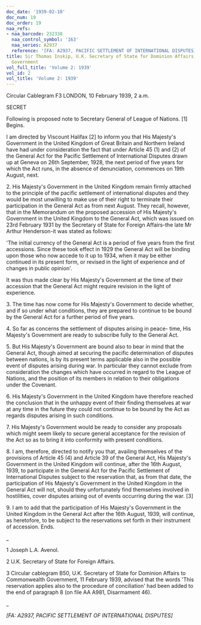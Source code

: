 ```yaml
---
doc_date: '1939-02-10'
doc_num: 19
doc_order: 19
naa_refs:
- naa_barcode: 232338
  naa_control_symbol: '163'
  naa_series: A2937
  reference: '[FA: A2937, PACIFIC SETTLEMENT OF INTERNATIONAL DISPUTES]'
title: Sir Thomas Inskip, U.K. Secretary of State for Dominion Affairs, to Commonwealth
  Government
vol_full_title: 'Volume 2: 1939'
vol_id: 2
vol_title: 'Volume 2: 1939'
---
```


Circular Cablegram F3 LONDON, 10 February 1939, 2 a.m.

SECRET

Following is proposed note to Secretary General of League of Nations. [1] Begins.

I am directed by Viscount Halifax [2] to inform you that His Majesty's Government in the United Kingdom of Great Britain and Northern Ireland have had under consideration the fact that under Article 45 (1) and (2) of the General Act for the Pacific Settlement of International Disputes drawn up at Geneva on 26th September, 1928, the next period of five years for which the Act runs, in the absence of denunciation, commences on 19th August, next.

2\. His Majesty's Government in the United Kingdom remain firmly attached to the principle of the pacific settlement of international disputes and they would be most unwilling to make use of their right to terminate their participation in the General Act as from next August. They recall, however, that in the Memorandum on the proposed accession of His Majesty's Government in the United Kingdom to the General Act, which was issued on 23rd February 1931 by the Secretary of State for Foreign Affairs-the late Mr Arthur Henderson-it was stated as follows:

'The initial currency of the General Act is a period of five years from the first accessions. Since these took effect in 1929 the General Act will be binding upon those who now accede to it up to 1934, when it may be either continued in its present form, or revised in the light of experience and of changes in public opinion'.

It was thus made clear by His Majesty's Government at the time of their accession that the General Act might require revision in the light of experience.

3\. The time has now come for His Majesty's Government to decide whether, and if so under what conditions, they are prepared to continue to be bound by the General Act for a further period of five years.

4\. So far as concerns the settlement of disputes arising in peace- time, His Majesty's Government are ready to subscribe fully to the General Act.

5\. But His Majesty's Government are bound also to bear in mind that the General Act, though aimed at securing the pacific determination of disputes between nations, is by its present terms applicable also in the possible event of disputes arising during war. In particular they cannot exclude from consideration the changes which have occurred in regard to the League of Nations, and the position of its members in relation to their obligations under the Covenant.

6\. His Majesty's Government in the United Kingdom have therefore reached the conclusion that in the unhappy event of their finding themselves at war at any time in the future they could not continue to be bound by the Act as regards disputes arising in such conditions.

7\. His Majesty's Government would be ready to consider any proposals which might seem likely to secure general acceptance for the revision of the Act so as to bring it into conformity with present conditions.

8\. I am, therefore, directed to notify you that, availing themselves of the provisions of Article 45 (4) and Article 39 of the General Act, His Majesty's Government in the United Kingdom will continue, after the 16th August, 1939, to participate in the General Act for the Pacific Settlement of International Disputes subject to the reservation that, as from that date, the participation of His Majesty's Government in the United Kingdom in the General Act will not, should they unfortunately find themselves involved in hostilities, cover disputes arising out of events occurring during the war. [3]

9\. I am to add that the participation of His Majesty's Government in the United Kingdom in the General Act after the 16th August, 1939, will continue, as heretofore, to be subject to the reservations set forth in their instrument of accession. Ends.

 _

1 Joseph L.A. Avenol.

2 U.K. Secretary of State for Foreign Affairs.

3 Circular cablegram B50, U.K. Secretary of State for Dominion Affairs to Commonwealth Government, 11 February 1939, advised that the words 'This reservation applies also to the procedure of conciliation' had been added to the end of paragraph 8 (on file AA A981, Disarmament 46).

_

 _[FA: A2937, PACIFIC SETTLEMENT OF INTERNATIONAL DISPUTES]_